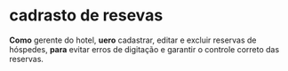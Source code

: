 
# cadrasto de resevas 

**Como** gerente do hotel,
**uero** cadastrar, editar e excluir reservas de hóspedes,
 **para** evitar erros de digitação e garantir o controle correto das reservas.